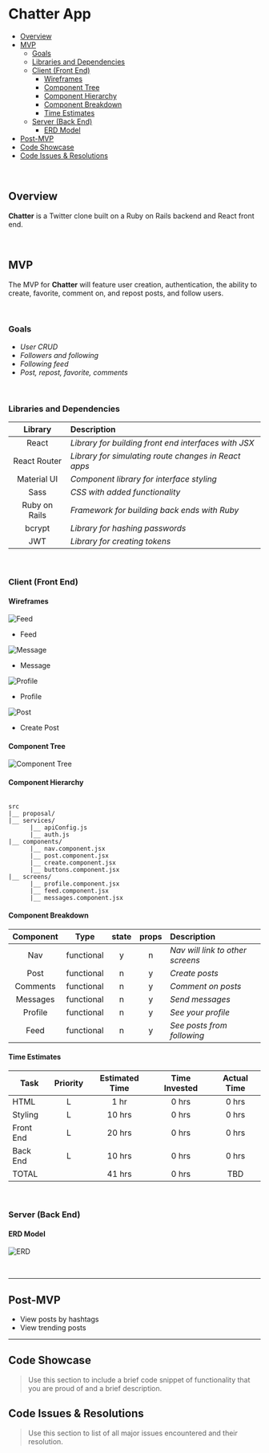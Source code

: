 # Chatter App

- [Overview](#overview)
- [MVP](#mvp)
  - [Goals](#goals)
  - [Libraries and Dependencies](#libraries-and-dependencies)
  - [Client (Front End)](#client-front-end)
    - [Wireframes](#wireframes)
    - [Component Tree](#component-tree)
    - [Component Hierarchy](#component-hierarchy)
    - [Component Breakdown](#component-breakdown)
    - [Time Estimates](#time-estimates)
  - [Server (Back End)](#server-back-end)
    - [ERD Model](#erd-model)
- [Post-MVP](#post-mvp)
- [Code Showcase](#code-showcase)
- [Code Issues & Resolutions](#code-issues--resolutions)

<br>

## Overview

**Chatter** is a Twitter clone built on a Ruby on Rails backend and React front end.

<br>

## MVP

The MVP for **Chatter** will feature user creation, authentication, the ability to create, favorite, comment on, and repost posts, and follow users.

<br>

### Goals

- _User CRUD_
- _Followers and following_
- _Following feed_
- _Post, repost, favorite, comments_

<br>

### Libraries and Dependencies

|    Library    | Description                                          |
| :-----------: | :--------------------------------------------------- |
|     React     | _Library for building front end interfaces with JSX_ |
| React Router  | _Library for simulating route changes in React apps_ |
|  Material UI  | _Component library for interface styling_            |
|     Sass      | _CSS with added functionality_                       |
| Ruby on Rails | _Framework for building back ends with Ruby_         |
|    bcrypt     | _Library for hashing passwords_                      |
|      JWT      | _Library for creating tokens_                        |

<br>

### Client (Front End)

#### Wireframes

![Feed](proposal/feed.png)

- Feed

![Message](proposal/message.png)

- Message

![Profile](proposal/profile.png)

- Profile

![Post](proposal/post.png)

- Create Post

#### Component Tree

![Component Tree](proposal/component-tree.png)

#### Component Hierarchy

```structure

src
|__ proposal/
|__ services/
      |__ apiConfig.js
      |__ auth.js
|__ components/
      |__ nav.component.jsx
      |__ post.component.jsx
      |__ create.component.jsx
      |__ buttons.component.jsx
|__ screens/
      |__ profile.component.jsx
      |__ feed.component.jsx
      |__ messages.component.jsx

```

#### Component Breakdown

| Component |    Type    | state | props | Description                      |
| :-------: | :--------: | :---: | :---: | :------------------------------- |
|    Nav    | functional |   y   |   n   | _Nav will link to other screens_ |
|   Post    | functional |   n   |   y   | _Create posts_                   |
| Comments  | functional |   n   |   y   | _Comment on posts_               |
| Messages  | functional |   n   |   y   | _Send messages_                  |
|  Profile  | functional |   n   |   y   | _See your profile_               |
|   Feed    | functional |   n   |   y   | _See posts from following_       |

#### Time Estimates

| Task      | Priority | Estimated Time | Time Invested | Actual Time |
| --------- | :------: | :------------: | :-----------: | :---------: |
| HTML      |    L     |      1 hr      |     0 hrs     |    0 hrs    |
| Styling   |    L     |     10 hrs     |     0 hrs     |    0 hrs    |
| Front End |    L     |     20 hrs     |     0 hrs     |    0 hrs    |
| Back End  |    L     |     10 hrs     |     0 hrs     |    0 hrs    |
| TOTAL     |          |     41 hrs     |     0 hrs     |     TBD     |

<br>

### Server (Back End)

#### ERD Model

![ERD](proposal/erd.jpg)

<br>

---

## Post-MVP

- View posts by hashtags
- View trending posts

---

## Code Showcase

> Use this section to include a brief code snippet of functionality that you are proud of and a brief description.

## Code Issues & Resolutions

> Use this section to list of all major issues encountered and their resolution.
